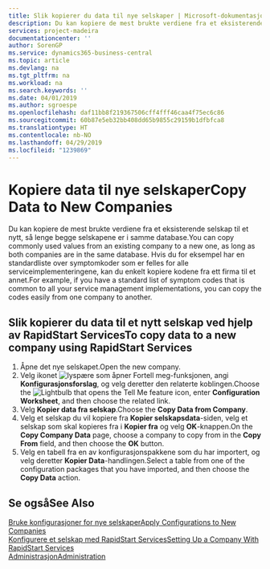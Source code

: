 ```yaml
---
title: Slik kopierer du data til nye selskaper | Microsoft-dokumentasjon
description: Du kan kopiere de mest brukte verdiene fra et eksisterende selskap til et nytt, så lenge begge selskapene er i samme database. Hvis du for eksempel har en standardliste over symptomkoder som er felles for alle serviceimplementeringene, kan du enkelt kopiere kodene fra ett firma til et annet.
services: project-madeira
documentationcenter: ''
author: SorenGP
ms.service: dynamics365-business-central
ms.topic: article
ms.devlang: na
ms.tgt_pltfrm: na
ms.workload: na
ms.search.keywords: ''
ms.date: 04/01/2019
ms.author: sgroespe
ms.openlocfilehash: daf11bb8f219367506cff4fff46caa4f75ec6c86
ms.sourcegitcommit: 60b87e5eb32bb408dd65b9855c29159b1dfbfca8
ms.translationtype: HT
ms.contentlocale: nb-NO
ms.lasthandoff: 04/29/2019
ms.locfileid: "1239869"
---
```

# <a name="copy-data-to-new-companies"></a><span data-ttu-id="03c04-104">Kopiere data til nye selskaper</span><span class="sxs-lookup"><span data-stu-id="03c04-104">Copy Data to New Companies</span></span>
<span data-ttu-id="03c04-105">Du kan kopiere de mest brukte verdiene fra et eksisterende selskap til et nytt, så lenge begge selskapene er i samme database.</span><span class="sxs-lookup"><span data-stu-id="03c04-105">You can copy commonly used values from an existing company to a new one, as long as both companies are in the same database.</span></span> <span data-ttu-id="03c04-106">Hvis du for eksempel har en standardliste over symptomkoder som er felles for alle serviceimplementeringene, kan du enkelt kopiere kodene fra ett firma til et annet.</span><span class="sxs-lookup"><span data-stu-id="03c04-106">For example, if you have a standard list of symptom codes that is common to all your service management implementations, you can copy the codes easily from one company to another.</span></span>  

## <a name="to-copy-data-to-a-new-company-using-rapidstart-services"></a><span data-ttu-id="03c04-107">Slik kopierer du data til et nytt selskap ved hjelp av RapidStart Services</span><span class="sxs-lookup"><span data-stu-id="03c04-107">To copy data to a new company using RapidStart Services</span></span>  
1. <span data-ttu-id="03c04-108">Åpne det nye selskapet.</span><span class="sxs-lookup"><span data-stu-id="03c04-108">Open the new company.</span></span>  
2. <span data-ttu-id="03c04-109">Velg ikonet ![lyspære som åpner Fortell meg-funksjonen](media/ui-search/search_small.png "Fortell hva du vil gjøre"), angi **Konfigurasjonsforslag**, og velg deretter den relaterte koblingen.</span><span class="sxs-lookup"><span data-stu-id="03c04-109">Choose the ![Lightbulb that opens the Tell Me feature](media/ui-search/search_small.png "Tell me what you want to do") icon, enter **Configuration Worksheet**, and then choose the related link.</span></span>  
3. <span data-ttu-id="03c04-110">Velg **Kopier data fra selskap**.</span><span class="sxs-lookup"><span data-stu-id="03c04-110">Choose the **Copy Data from Company**.</span></span>  
4. <span data-ttu-id="03c04-111">Velg et selskap du vil kopiere fra **Kopier selskapsdata**-siden, velg et selskap som skal kopieres fra i **Kopier fra** og velg **OK**-knappen.</span><span class="sxs-lookup"><span data-stu-id="03c04-111">On the **Copy Company Data** page, choose a company to copy from in the **Copy From** field, and then choose the **OK** button.</span></span>  
5. <span data-ttu-id="03c04-112">Velg en tabell fra en av konfigurasjonspakkene som du har importert, og velg deretter **Kopier Data**-handlingen.</span><span class="sxs-lookup"><span data-stu-id="03c04-112">Select a table from one of the configuration packages that you have imported, and then choose the **Copy Data** action.</span></span>

## <a name="see-also"></a><span data-ttu-id="03c04-113">Se også</span><span class="sxs-lookup"><span data-stu-id="03c04-113">See Also</span></span>
[<span data-ttu-id="03c04-114">Bruke konfigurasjoner for nye selskaper</span><span class="sxs-lookup"><span data-stu-id="03c04-114">Apply Configurations to New Companies</span></span>](admin-apply-configuration-to-new-companies.md)  
[<span data-ttu-id="03c04-115">Konfigurere et selskap med RapidStart Services</span><span class="sxs-lookup"><span data-stu-id="03c04-115">Setting Up a Company With RapidStart Services</span></span>](admin-set-up-a-company-with-rapidstart.md)  
[<span data-ttu-id="03c04-116">Administrasjon</span><span class="sxs-lookup"><span data-stu-id="03c04-116">Administration</span></span>](admin-setup-and-administration.md)

